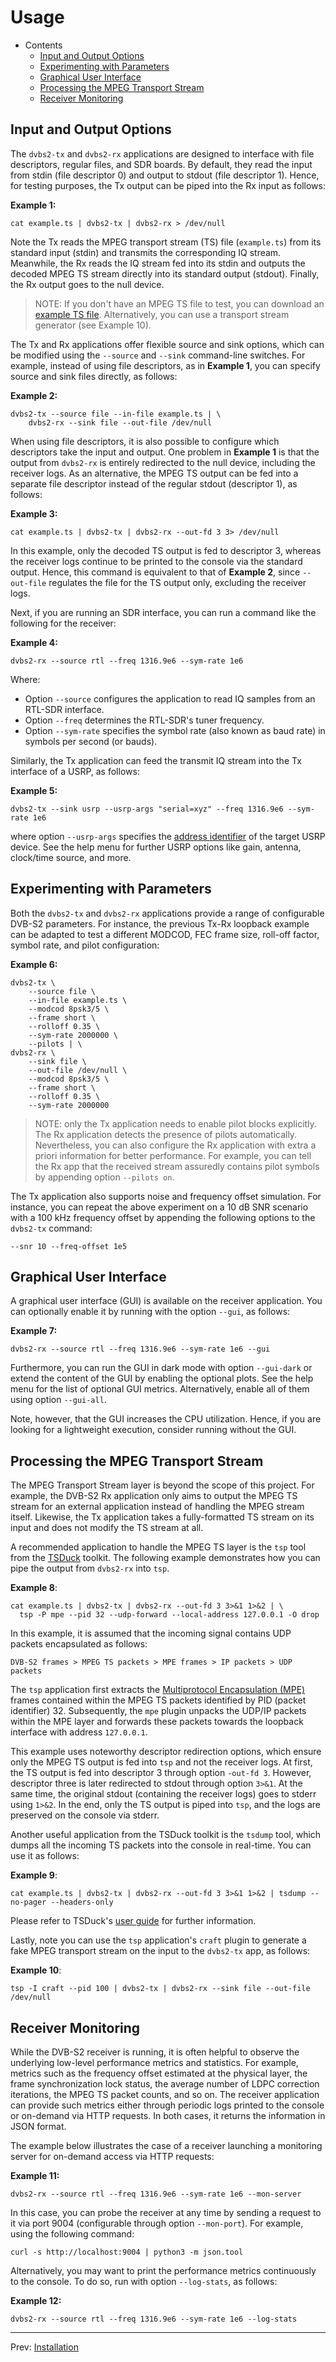 # Usage

- Contents
  - [Input and Output Options](#input-and-output-options)
  - [Experimenting with Parameters](#experimenting-with-parameters)
  - [Graphical User Interface](#graphical-user-interface)
  - [Processing the MPEG Transport Stream](#processing-the-mpeg-transport-stream)
  - [Receiver Monitoring](#receiver-monitoring)


## Input and Output Options

The `dvbs2-tx` and `dvbs2-rx` applications are designed to interface with file
descriptors, regular files, and SDR boards. By default, they read the input from
stdin (file descriptor 0) and output to stdout (file descriptor 1). Hence, for
testing purposes, the Tx output can be piped into the Rx input as follows:

**Example 1:**
```
cat example.ts | dvbs2-tx | dvbs2-rx > /dev/null
```

Note the Tx reads the MPEG transport stream (TS) file (`example.ts`) from its
standard input (stdin) and transmits the corresponding IQ stream. Meanwhile, the
Rx reads the IQ stream fed into its stdin and outputs the decoded MPEG TS stream
directly into its standard output (stdout). Finally, the Rx output goes to the
null device.

> NOTE: If you don't have an MPEG TS file to test, you can download an [example
> TS file](http://www.w6rz.net/thefuryclip.ts). Alternatively, you can use a
> transport stream generator (see Example 10).

The Tx and Rx applications offer flexible source and sink options, which can be
modified using the `--source` and `--sink` command-line switches. For example,
instead of using file descriptors, as in **Example 1**, you can specify source
and sink files directly, as follows:

**Example 2:**
```
dvbs2-tx --source file --in-file example.ts | \
    dvbs2-rx --sink file --out-file /dev/null
```

When using file descriptors, it is also possible to configure which descriptors
take the input and output. One problem in **Example 1** is that the output from
`dvbs2-rx` is entirely redirected to the null device, including the receiver
logs. As an alternative, the MPEG TS output can be fed into a separate file
descriptor instead of the regular stdout (descriptor 1), as follows:

**Example 3:**
```
cat example.ts | dvbs2-tx | dvbs2-rx --out-fd 3 3> /dev/null
```

In this example, only the decoded TS output is fed to descriptor 3, whereas the
receiver logs continue to be printed to the console via the standard output.
Hence, this command is equivalent to that of **Example 2**, since `--out-file`
regulates the file for the TS output only, excluding the receiver logs.

Next, if you are running an SDR interface, you can run a command like the
following for the receiver:

**Example 4:**
```
dvbs2-rx --source rtl --freq 1316.9e6 --sym-rate 1e6
```

Where:

- Option `--source` configures the application to read IQ samples from an
  RTL-SDR interface.
- Option `--freq` determines the RTL-SDR's tuner frequency.
- Option `--sym-rate` specifies the symbol rate (also known as baud rate) in
  symbols per second (or bauds).

Similarly, the Tx application can feed the transmit IQ stream into the Tx
interface of a USRP, as follows:

**Example 5:**
```
dvbs2-tx --sink usrp --usrp-args "serial=xyz" --freq 1316.9e6 --sym-rate 1e6
```

where option `--usrp-args` specifies the
[address identifier](https://files.ettus.com/manual/page_identification.html)
of the target USRP device.
See the help menu for further USRP options like gain, antenna, clock/time
source, and more.

## Experimenting with Parameters

Both the `dvbs2-tx` and `dvbs2-rx` applications provide a range of configurable
DVB-S2 parameters. For instance, the previous Tx-Rx loopback example can be
adapted to test a different MODCOD, FEC frame size, roll-off factor, symbol
rate, and pilot configuration:

**Example 6:**
```
dvbs2-tx \
    --source file \
    --in-file example.ts \
    --modcod 8psk3/5 \
    --frame short \
    --rolloff 0.35 \
    --sym-rate 2000000 \
    --pilots | \
dvbs2-rx \
    --sink file \
    --out-file /dev/null \
    --modcod 8psk3/5 \
    --frame short \
    --rolloff 0.35 \
    --sym-rate 2000000
```

> NOTE: only the Tx application needs to enable pilot blocks explicitly. The Rx
> application detects the presence of pilots automatically. Nevertheless, you
> can also configure the Rx application with extra a priori information for
> better performance. For example, you can tell the Rx app that the received
> stream assuredly contains pilot symbols by appending option `--pilots on`.

The Tx application also supports noise and frequency offset simulation. For
instance, you can repeat the above experiment on a 10 dB SNR scenario with a 100
kHz frequency offset by appending the following options to the `dvbs2-tx`
command:

```
--snr 10 --freq-offset 1e5
```

## Graphical User Interface

A graphical user interface (GUI) is available on the receiver application. You
can optionally enable it by running with the option `--gui`, as follows:

**Example 7:**
```
dvbs2-rx --source rtl --freq 1316.9e6 --sym-rate 1e6 --gui
```

Furthermore, you can run the GUI in dark mode with option `--gui-dark` or extend
the content of the GUI by enabling the optional plots. See the help menu for the
list of optional GUI metrics. Alternatively, enable all of them using option
`--gui-all`.

Note, however, that the GUI increases the CPU utilization. Hence, if you are
looking for a lightweight execution, consider running without the GUI.

## Processing the MPEG Transport Stream

The MPEG Transport Stream layer is beyond the scope of this project. For
example, the DVB-S2 Rx application only aims to output the MPEG TS stream for an
external application instead of handling the MPEG stream itself. Likewise, the
Tx application takes a fully-formatted TS stream on its input and does not
modify the TS stream at all.

A recommended application to handle the MPEG TS layer is the `tsp` tool from the
[TSDuck](https://tsduck.io) toolkit. The following example demonstrates how you
can pipe the output from `dvbs2-rx` into `tsp`.

**Example 8**:
```
cat example.ts | dvbs2-tx | dvbs2-rx --out-fd 3 3>&1 1>&2 | \
  tsp -P mpe --pid 32 --udp-forward --local-address 127.0.0.1 -O drop
```

In this example, it is assumed that the incoming signal contains UDP packets
encapsulated as follows:

```
DVB-S2 frames > MPEG TS packets > MPE frames > IP packets > UDP packets
```

The `tsp` application first extracts the [Multiprotocol Encapsulation
(MPE)](https://en.wikipedia.org/wiki/Multiprotocol_Encapsulation) frames
contained within the MPEG TS packets identified by PID (packet identifier) 32.
Subsequently, the `mpe` plugin unpacks the UDP/IP packets within the MPE layer
and forwards these packets towards the loopback interface with address
`127.0.0.1`.

This example uses noteworthy descriptor redirection options, which ensure only
the MPEG TS output is fed into `tsp` and not the receiver logs. At first, the TS
output is fed into descriptor 3 through option `-out-fd 3`. However, descriptor
three is later redirected to stdout through option `3>&1`. At the same time, the
original stdout (containing the receiver logs) goes to stderr using `1>&2`. In
the end, only the TS output is piped into `tsp`, and the logs are preserved on
the console via stderr.

Another useful application from the TSDuck toolkit is the `tsdump` tool, which
dumps all the incoming TS packets into the console in real-time. You can use it
as follows:

**Example 9**:
```
cat example.ts | dvbs2-tx | dvbs2-rx --out-fd 3 3>&1 1>&2 | tsdump --no-pager --headers-only
```

Please refer to TSDuck's [user
guide](https://tsduck.io/download/docs/tsduck.pdf) for further information.

Lastly, note you can use the `tsp` application's `craft` plugin to generate a
fake MPEG transport stream on the input to the `dvbs2-tx` app, as follows:

**Example 10**:
```
tsp -I craft --pid 100 | dvbs2-tx | dvbs2-rx --sink file --out-file /dev/null
```

## Receiver Monitoring

While the DVB-S2 receiver is running, it is often helpful to observe the
underlying low-level performance metrics and statistics. For example, metrics
such as the frequency offset estimated at the physical layer, the frame
synchronization lock status, the average number of LDPC correction iterations,
the MPEG TS packet counts, and so on. The receiver application can provide such
metrics either through periodic logs printed to the console or on-demand via
HTTP requests. In both cases, it returns the information in JSON format.

The example below illustrates the case of a receiver launching a monitoring
server for on-demand access via HTTP requests:

**Example 11:**
```
dvbs2-rx --source rtl --freq 1316.9e6 --sym-rate 1e6 --mon-server
```

In this case, you can probe the receiver at any time by sending a request to it
via port 9004 (configurable through option `--mon-port`). For example, using the
following command:

```
curl -s http://localhost:9004 | python3 -m json.tool
```

Alternatively, you may want to print the performance metrics continuously to the
console. To do so, run with option `--log-stats`, as follows:

**Example 12:**
```
dvbs2-rx --source rtl --freq 1316.9e6 --sym-rate 1e6 --log-stats
```

---
Prev: [Installation](installation.md)